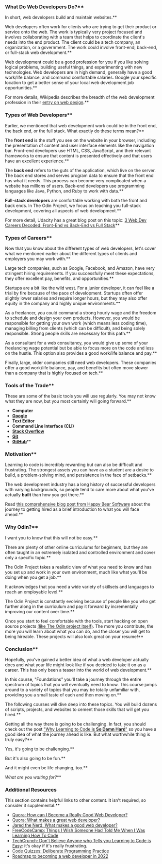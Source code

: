 ### What Do Web Developers Do?**


In short, web developers build and maintain websites.**


Web developers often work for clients who are trying to get their product or service onto the web.
The work is typically very project focused and involves collaborating with a team that helps to coordinate the client's needs into the end product. The client could be a tech company, an organization, or a government. The work could involve front-end, back-end, or full-stack web development.**


Web development could be a good profession for you if you like solving logical problems, building useful things, and experimenting with new technologies.
Web developers are in high demand, generally have a good work/life balance, and command comfortable salaries. Google your specific location to get a better sense of your local web development job opportunities.**


For more details, Wikipedia describes the breadth of the web development profession in their [entry on web design](https://en.wikipedia.org/wiki/Web_design).**


### Types of Web Developers**


Earlier, we mentioned that web development work could be in the front end, the back end, or the full stack. What exactly do these terms mean?**


The **front end** is the stuff you see on the website in your browser, including the presentation of content and user interface elements like the navigation bar.
Front-end developers use HTML, CSS, JavaScript, and their relevant frameworks to ensure that content is presented effectively and that users have an excellent experience.**


The **back end** refers to the guts of the application, which live on the server. The back end stores and serves program data to ensure that the front end has what it needs. This process can become very complicated when a website has millions of users.
Back-end developers use programming languages like Java, Python, and Ruby to work with data.**


**Full-stack developers** are comfortable working with both the front and back ends. In The Odin Project, we focus on teaching you full-stack development, covering all aspects of web development.**


For more detail, Udacity has a great blog post on this topic: [3 Web Dev Careers Decoded: Front-End vs Back-End vs Full Stack](http://blog.udacity.com/2014/12/front-end-vs-back-end-vs-full-stack-web-developers.html)**


### Types of Careers**


Now that you know about the different types of web developers, let's cover what we mentioned earlier about the different types of clients and employers you may work with.**


Large tech companies, such as Google, Facebook, and Amazon, have very stringent hiring requirements. If you successfully meet these expectations, they offer excellent pay, benefits, and opportunities.**


Startups are a bit like the wild west. For a junior developer, it can feel like a trial by fire because of the pace of development. Startups often offer slightly lower salaries and require longer hours, but they may also offer equity in the company and highly unique environments.**


As a freelancer, you could command a strong hourly wage and the freedom to schedule and design your own products. However, you would be responsible for getting your own work (which means less coding time), managing billing from clients (which can be difficult), and being solely responsible. Strong people skills are necessary for this path.**


As a consultant for a web consultancy, you would give up some of your freelancing wage potential but be able to focus more on the code and less on the hustle. This option also provides a good work/life balance and pay.**


Finally, large, older companies still need web developers. These companies offer a good work/life balance, pay, and benefits but often move slower than a company that is highly focused on tech.**


### Tools of the Trade**


These are some of the basic tools you will use regularly. You may not know what they are now, but you most certainly will going forward.**


* **Computer**
* **[Google](https://www.google.com/)**
* **Text Editor**
* **Command Line Interface (CLI)**
* **[Stack Overflow](http://stackoverflow.com/)**
* **[Git](https://git-scm.com/)**
* **[GitHub](https://github.com/)****


### Motivation**


Learning to code is incredibly rewarding but can also be difficult and frustrating.
The strongest assets you can have as a student are a desire to build, a problem-solving mind, and persistence in the face of setbacks.**


The web development industry has a long history of successful developers with varying backgrounds, so people tend to care more about what you've actually **built** than how you got there.**


Read [this comprehensive blog post from Happy Bear Software](https://web.archive.org/web/20160925155912/http://www.happybearsoftware.com/how-to-get-a-programmer-job.html) about the journey to getting hired as a brief introduction to what you will face ahead.**


### Why Odin?**


I want you to know that this will not be easy.**


There are plenty of other online curriculums for beginners, but they are often taught in an extremely isolated and controlled environment and cover only a specific topic.**


The Odin Project takes a realistic view of what you need to know and has you set up and work in your own environment, much like what you'll be doing when you get a job.**


It acknowledges that you need a wide variety of skillsets and languages to reach an employable level.**


The Odin Project is constantly evolving because of people like you who get further along in the curriculum and pay it forward by incrementally improving our content over time.**


Once you start to feel comfortable with the tools, start hacking on open source projects [(like The Odin project itself)](/contributing). The more you contribute, the more you will learn about what you can do, and the closer you will get to being hireable. These projects will also look great on your resume!**


### Conclusion**


Hopefully, you've gained a better idea of what a web developer actually does and what your life might look like if you decided to take it on as a career. This has only been a teaser into the world of web development.**


In this course, "Foundations" you'll take a journey through the entire spectrum of topics that you will eventually need to know. This course jumps around to a variety of topics that you may be totally unfamiliar with, providing you a small taste of each and then moving on.**


The following courses will dive deep into these topics. You will build dozens of scripts, projects, and websites to cement those skills that will get you hired.**


Getting all the way there is going to be challenging. In fact, you should check out the post ["Why Learning to Code is **So Damn Hard**"](http://www.vikingcodeschool.com/posts/why-learning-to-code-is-so-damn-hard) so you have a good idea of what the journey ahead is like. But what worthwhile thing is truly easy?**


Yes, it's going to be challenging.**


But it's also going to be fun.**


And it might even be life changing, too.**


*What are you waiting for?***


### Additional Resources
This section contains helpful links to other content. It isn't required, so consider it supplemental.**


* [Quora: How can I Become a Really Good Web Developer?](http://www.quora.com/Computer-Programming/How-can-I-become-a-really-good-Web-Developer-starting-from-now-at-age-20-before-age-25)
* [Quora: What makes a great web developer?](http://www.quora.com/What-makes-a-great-web-developer)
* [Jared the Nerd: What makes a good web developer?](http://jaredthenerd.com/2013/05/What-Makes-A-Good-Developer/)
* [FreeCodeCamp: Things I Wish Someone Had Told Me When I Was Learning How To Code](https://www.freecodecamp.org/news/things-i-wish-someone-had-told-me-when-i-was-learning-how-to-code-565fc9dcb329/)
* [TechCrunch: Don't Believe Anyone who Tells you Learning to Code is Easy](http://techcrunch.com/2014/05/24/dont-believe-anyone-who-tells-you-learning-to-code-is-easy/): it's okay if it's really frustrating.
* [Code Quizzes: Deliberate Programming Practice](https://codequizzes.wordpress.com/2013/04/28/deliberate-programming-practice/)
* [Roadmap to becoming a web developer in 2022](https://github.com/kamranahmedse/developer-roadmap)
